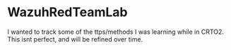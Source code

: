 # WazuhRedTeamLab
I wanted to track some of the ttps/methods I was learning while in CRTO2. This isnt perfect, and will be refined over time.
